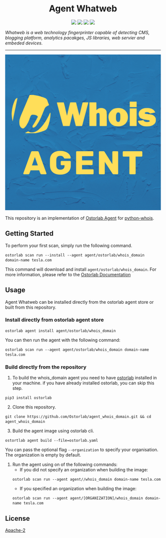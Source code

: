 <h1 align="center">Agent Whatweb</h1>

<p align="center">
<img src="https://img.shields.io/badge/License-Apache_2.0-brightgreen.svg">
<img src="https://img.shields.io/github/languages/top/ostorlab/agent_whois_domain">
<img src="https://img.shields.io/github/stars/ostorlab/agent_whois_domain">
<img src="https://img.shields.io/badge/PRs-welcome-brightgreen.svg">
</p>

_Whatweb is a web technology fingerprinter capable of detecting CMS, blogging platform, analytics pacakges, JS libraries, web servier and embeded devices._

---

<p align="center">
<img src="https://github.com/Ostorlab/agent_whois_domain/blob/main/images/logo.png" alt="agent-whois-domain" />
</p>

This repository is an implementation of [Ostorlab Agent](https://pypi.org/project/ostorlab/) for [python-whois](https://pypi.org/project/python-whois/).

## Getting Started
To perform your first scan, simply run the following command.
```shell
ostorlab scan run --install --agent agent/ostorlab/whois_domain domain-name tesla.com
```

This command will download and install `agent/ostorlab/whois_domain`.
For more information, please refer to the [Ostorlab Documentation](https://github.com/Ostorlab/ostorlab/blob/main/README.md)


## Usage

Agent Whatweb can be installed directly from the ostorlab agent store or built from this repository.

 ### Install directly from ostorlab agent store

 ```shell
 ostorlab agent install agent/ostorlab/whois_domain
 ```

You can then run the agent with the following command:

```shell
ostorlab scan run --agent agent/ostorlab/whois_domain domain-name tesla.com
```


### Build directly from the repository

 1. To build the whois_domain agent you need to have [ostorlab](https://pypi.org/project/ostorlab/) installed in your machine.  if you have already installed ostorlab, you can skip this step.

```shell
pip3 install ostorlab
```

 2. Clone this repository.

```shell
git clone https://github.com/Ostorlab/agent_whois_domain.git && cd agent_whois_domain
```

 3. Build the agent image using ostorlab cli.

 ```shell
 ostortlab agent build --file=ostorlab.yaml
 ```
 You can pass the optional flag `--organization` to specify your organisation. The organization is empty by default.

 1. Run the agent using on of the following commands:
	 * If you did not specify an organization when building the image:
	  ```shell
	  ostorlab scan run --agent agent//whois_domain domain-name tesla.com
	  ```
	 * If you specified an organization when building the image:
	  ```shell
	  ostorlab scan run --agent agent/[ORGANIZATION]/whois_domain domain-name tesla.com
	  ```

## License
[Apache-2](./LICENSE)
